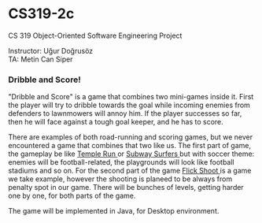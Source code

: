# CS319-2c
CS 319 Object-Oriented Software Engineering Project <br>

Instructor: Uğur Doğrusöz <br>
TA: Metin Can Siper <br>

<h3> Dribble and Score! </h3>

"Dribble and Score" is a game that combines two mini-games inside it. First the player will try to dribble towards the goal while incoming enemies from defenders to lawnmowers will annoy him. If the player successes so far, then he will face against a tough goal keeper, and he has to score.

There are examples of both road-running and scoring games, but we never encountered a game that combines that two like us. The first part of game, the gameplay be like <a href = "https://play.google.com/store/apps/details?id=com.imangi.templerun&hl=en"> Temple Run </a> or <a href= "https://play.google.com/store/apps/details?id=com.kiloo.subwaysurf&hl=en" >Subway Surfers </a> but with soccer theme: enemies will be football-related, the playgrounds will look like football stadiums and so on. For the second part of the game <a href="https://play.google.com/store/apps/details?id=net.mobilecraft.football&hl=en"> Flick Shoot </a> is a game we take example, however the shooting is planeed to be always from penalty spot in our game. There will be bunches of levels, getting harder one by one, for both parts of the game.

The game will be implemented in Java, for Desktop environment.
